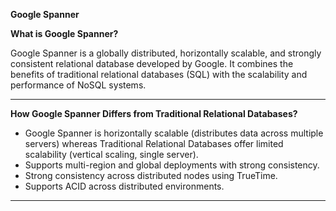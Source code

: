 **Google Spanner**

**What is Google Spanner?**

Google Spanner is a globally distributed, horizontally scalable, and strongly consistent relational database developed by Google. It combines the benefits of traditional relational databases (SQL) with the scalability and performance of NoSQL systems.

--------------------------------------------------------------------------------------------------------------------------------------------

**How Google Spanner Differs from Traditional Relational Databases?**

- Google Spanner is horizontally scalable (distributes data across multiple servers) whereas Traditional Relational Databases offer limited scalability (vertical scaling, single server).
- Supports multi-region and global deployments with strong consistency.
- Strong consistency across distributed nodes using TrueTime.
- Supports ACID across distributed environments.

--------------------------------------------------------------------------------------------------------------------------------------------

